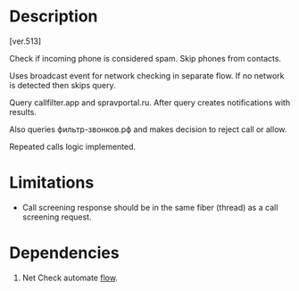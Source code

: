 # Description

[ver.513]

Check if incoming phone is considered spam. Skip phones from contacts.

Uses broadcast event for network checking in separate flow. If no network is detected then skips query.

Query callfilter.app and spravportal.ru. After query creates notifications with results. 
 
Also queries фильтр-звонков.рф and makes decision to reject call or allow. 

Repeated calls logic implemented. 

# Limitations

- Call screening response should be in the same fiber (thread) as a call screening request. 

# Dependencies

1. Net Check automate [flow](Net%20Check.md).